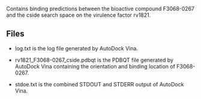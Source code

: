 Contains binding predictions between the bioactive compound F3068-0267 and the cside search space on the virulence factor rv1821.

## Files

- log.txt is the log file generated by AutoDock Vina.

- rv1821_F3068-0267_cside.pdbqt is the PDBQT file generated by AutoDock Vina containing the orientation and binding location of F3068-0267.

- stdoe.txt is the combined STDOUT and STDERR output of AutoDock Vina.

